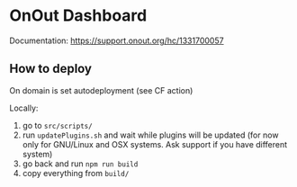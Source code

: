 # OnOut Dashboard
 
Documentation: https://support.onout.org/hc/1331700057

## How to deploy

On domain is set autodeployment (see CF action)

Locally:

1. go to `src/scripts/`
2. run `updatePlugins.sh` and wait while plugins will be updated (for now only for GNU/Linux and OSX systems. Ask support if you have different system)
3. go back and run `npm run build`
4. copy everything from `build/`
